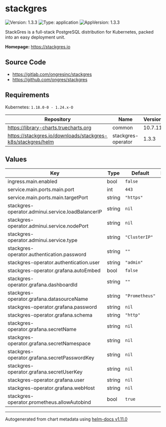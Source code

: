 # stackgres

![Version: 1.3.3](https://img.shields.io/badge/Version-1.3.3-informational?style=flat-square) ![Type: application](https://img.shields.io/badge/Type-application-informational?style=flat-square) ![AppVersion: 1.3.3](https://img.shields.io/badge/AppVersion-1.3.3-informational?style=flat-square)

StackGres is a full-stack PostgreSQL distribution for Kubernetes, packed into an easy deployment unit.

**Homepage:** <https://stackgres.io>

## Source Code

* <https://gitlab.com/ongresinc/stackgres>
* <https://github.com/ongres/stackgres>

## Requirements

Kubernetes: `1.18.0-0 - 1.24.x-O`

| Repository | Name | Version |
|------------|------|---------|
| https://library-charts.truecharts.org | common | 10.7.11 |
| https://stackgres.io/downloads/stackgres-k8s/stackgres/helm | stackgres-operator | 1.3.3 |

## Values

| Key | Type | Default | Description |
|-----|------|---------|-------------|
| ingress.main.enabled | bool | `false` |  |
| service.main.ports.main.port | int | `443` |  |
| service.main.ports.main.targetPort | string | `"https"` |  |
| stackgres-operator.adminui.service.loadBalancerIP | string | `nil` |  |
| stackgres-operator.adminui.service.nodePort | string | `nil` |  |
| stackgres-operator.adminui.service.type | string | `"ClusterIP"` |  |
| stackgres-operator.authentication.password | string | `""` |  |
| stackgres-operator.authentication.user | string | `"admin"` |  |
| stackgres-operator.grafana.autoEmbed | bool | `false` |  |
| stackgres-operator.grafana.dashboardId | string | `""` |  |
| stackgres-operator.grafana.datasourceName | string | `"Prometheus"` |  |
| stackgres-operator.grafana.password | string | `nil` |  |
| stackgres-operator.grafana.schema | string | `"http"` |  |
| stackgres-operator.grafana.secretName | string | `nil` |  |
| stackgres-operator.grafana.secretNamespace | string | `nil` |  |
| stackgres-operator.grafana.secretPasswordKey | string | `nil` |  |
| stackgres-operator.grafana.secretUserKey | string | `nil` |  |
| stackgres-operator.grafana.user | string | `nil` |  |
| stackgres-operator.grafana.webHost | string | `nil` |  |
| stackgres-operator.prometheus.allowAutobind | bool | `true` |  |

----------------------------------------------
Autogenerated from chart metadata using [helm-docs v1.11.0](https://github.com/norwoodj/helm-docs/releases/v1.11.0)
